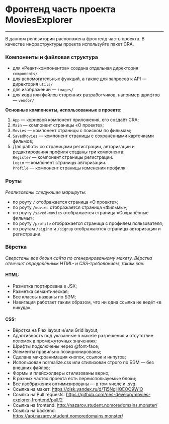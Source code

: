 # Фронтенд часть проекта MoviesExplorer

--- 

В данном репозитории расположена фронтенд часть проекта. В качестве инфраструктуры проекта используйте пакет CRA.

### Компоненты и файловая структура

- для «Реакт-компонентов» создана отдельная директория `components/`
- для вспомогательных функций, а также для запросов к API — директория `utils/`
- для изображений — `images/`
- для кода или файлов сторонних разработчиков, например шрифтов — `vendor/`

**Основные компоненты, использованные в проекте:**
1. `App` — корневой компонент приложения, его создаёт CRA;
2. `Main` — компонент страницы «О проекте»;
3. `Movies` — компонент страницы с поиском по фильмам;
4. `SavedMovies` — компонент страницы с сохранёнными карточками фильмов;
5. Для работы со страницами регистрации, авторизации и редактирования профиля созданы три компонента: <br/>
   `Register` — компонент страницы регистрации. <br/>
   `Login` — компонент страницы авторизации. <br/>
   `Profile` — компонент страницы изменения профиля. <br/>

### Роуты

*Реализованы следующие маршруты:*
- по роуту `/` отображается страница «О проекте»;
- по роуту `/movies` отображается страница «Фильмы»;
- по роуту `/saved-movies` отображается страница «Сохранённые фильмы»;
- по роуту `/profile` отображается страница с профилем пользователя;
- по роутам `/sigin`n и `/signup` отображаются страницы авторизации и регистрации.

### Вёрстка

*Сверстаны все блоки сайта по сгенерированному макету. Вёрстка отвечает определённым HTML- и CSS-требованиям, таким как:*

#### HTML:
- Разметка портирована в JSX;
- Разметка семантическая;
- Все классы названы по БЭМ;
- Навигация работает таким образом, что ни одна ссылка не ведёт «в никуда».

#### CSS:
- Вёрстка на Flex layout и/или Grid layout;
- Адаптивность под указанные в макете разрешения и отсутствие поломок в промежуточных значениях;
- Шрифты подключены через @font-face;
- Элементы правильно позиционированы;
- Сделана микроанимация кнопок, ссылок и инпутов;
- Использован normalize.сss или стилизован строго по БЭМ — без внешних файлов;
- Формы и плейсхолдеры стилизованы верно;
- В разных частях проекта есть переиспользуемые блоки;
- Все изображения оптимизированы — в том числе и .svg.
- Ссылка на макет: https://disk.yandex.ru/d/Tj5NgHQEOO9WiQ
- Ссылка на Pull requests: https://github.com/nes-develop/movies-explorer-frontend/pull/2
- Ссылка на frontend: http://nazarov.student.nomoredomains.monster/
- Ссылка на backend: https://api.nazarov.student.nomoredomains.monster/